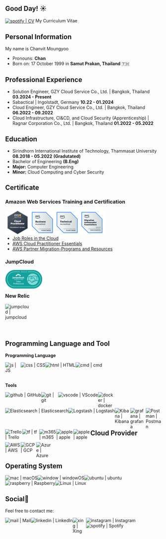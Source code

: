 ## Good Day! :sunny:

[<img align="center" alt="spotify | CV" width="40px" src="https://cdn-icons-png.flaticon.com/128/2195/2195529.png" />](https://chanvitbkk.notion.site/Chanvit-Moungyoo-s-CV-985892df09054b45bae5ac51ceac49de?pvs=4)
My Curriculum Vitae
## Personal Information
My name is Chanvit Moungyoo
- Pronouns: **Chan**
- Born on: 17 October 1999 in **Samut Prakan, Thailand** 🇹🇭

## Professional Experience
- Solution Engineer, GZY Cloud Service Co., Ltd. | Bangkok, Thailand **03.2024 - Present**
- Sabactical | Ingolstadt, Germany **10.22 - 01.2024**
- Cloud Engineer, GZY Cloud Service Co., Ltd. | Bangkok, Thailand  **06.2022 - 09.2022**
- Cloud Infrastructure, CI&CD, and Cloud Security (Apprenticeship) | Ragnar Corporation Co., Ltd. | Bangkok, Thailand **01.2022 - 05.2022**

## Education
- Sirindhorn International Institute of Technology, Thammasat University **08.2018 - 05.2022** **(Gradutated)**
- Bachelor of Engineering **(B.Eng)** 
- **Major:** Computer Engineering
- **Minor:** Cloud Computing and Cyber Security

## Certificate

### Amazon Web Services Training and Certification

[<img align="left" alt="aws | aws_accri_business" width="80px" src="Assets/AWS/badge4.png" />](https://www.credly.com/badges/ddab40d1-27d7-4a79-b0c9-026dc09e2769/public_url)
[<img align="left" alt="aws | aws_accri_business" width="80px" src="Assets/AWS/badge2.png" />](https://www.credly.com/badges/a677e930-6cc3-4f1d-852a-698cfd17bd16/public_url)
[<img align="left" alt="aws | aws_accri_tech" width="80px" src="Assets/AWS/badge1.png" />](https://www.credly.com/badges/67cc11b6-3654-4b8b-9825-794a6bfb6cd0?source=linked_in_profile)
[<img align="left" alt="aws | aws_migration" width="80px" src="Assets/AWS/badge3.png" />](https://www.credly.com/badges/8fc09392-8f30-4b18-8ff2-5887fa2896f3/public_url) <br><br><br>
<br>
* [Job Roles in the Cloud](Assets/AWS/AWS_Certificate_3.pdf)
* [AWS Cloud Practitioner Essentials](Assets/AWS/AWS_Certificate_4pdf.pdf)
* [AWS Partner Migration-Programs and Resources](Assets/AWS/AWS_Certificate_5.pdf)


<!-- * Job Roles in the Cloud -->
<!-- * AWS Cloud Practitioner Essentials
* AWS Partner Migration-Programs and Resources -->
### JumpCloud
 [<img align="left" alt="jumpcloud | jumpcloud" width="120px" src="Assets/JumpCloud/Badge.png" />](https://university.jumpcloud.com/certificates/9uu3vrfagd)
<br>
<br>
<br>
### New Relic
 [<img align="left" alt="jumpcloud | jumpcloud" width="85" src="https://api.accredible.com/v1/frontend/credential_website_embed_image/badge/138307068" />](https://api.accredible.com/v1/frontend/credential_website_embed_image/certificate/138307068)
<br>
<br>
<br>
<br>
<br>
## Programming Language and Tool

 **Programming Language**

<img align="left" alt="js | JS" width="50px" src="https://img.icons8.com/?size=512&id=108784&format=png" />

<img align="left" alt="css | CSS" width="px" src="https://img.icons8.com/color/48/000000/css3.png" />
<img align="left" alt="html | HTML" width="px" src="https://img.icons8.com/color/48/000000/source-code.png" />
<img align="left" alt="cmd | cmd" width="px" src="https://img.icons8.com/fluency/48/000000/console.png" /> <br> <br> <br>


**Tools**

<img align="left" alt="github | GitHub" width="px" src="https://img.icons8.com/fluency/48/000000/github.png" />
<img align="left" alt="git | git" width="55px" src="https://img.icons8.com/?size=512&id=20906&format=png" />
<img align="left" alt="vscode | VScode" width="px" src="https://img.icons8.com/color/48/000000/visual-studio-code-2019.png" />

<img align="left" alt="docker | docker" width="55px" src="https://img.icons8.com/?size=512&id=22813&format=png" />
<img align="left" alt="Elasticsearch | Elasticsearch" width="px" src="https://img.icons8.com/color/48/000000/elasticsearch.png" />
<img align="left" alt="Logstash | Logstash" width="px" src="https://img.icons8.com/color/48/000000/logstash.png" />
<img align="left" alt="Kibana | Kibana" width="50px" src="https://img.icons8.com/?size=512&id=viVPreeQBfSH&format=png" />

<br>
<br>
<br>
<img align="left" alt="grafana | grafana" width="50px" src="https://img.icons8.com/?size=512&id=9uVrNMu3Zx1K&format=png" />
<img align="left" alt="Postman | Postman" width="50px" src="https://www.vectorlogo.zone/logos/getpostman/getpostman-icon.svg" />
<img align="left" alt="Trello | Trello" width="55px" src="https://img.icons8.com/?size=512&id=21049&format=png" />
<img align="left" alt="tf | tf" width="55px" src="https://img.icons8.com/?size=100&id=kEkT1u7zTDk5&format=png&color=000000" />
<img align="left" alt="m365 | m365" width="55px" src="https://img.icons8.com/?size=100&id=g7UKWvv49CoI&format=png&color=000000" />
<img align="left" alt="apple | apple" width="55px" src="https://img.icons8.com/?size=100&id=30840&format=png&color=000000" />
<img align="left" alt="apple | apple" width="55px" src="https://img.icons8.com/?size=100&id=OXVeOEj6qZqX&format=png&color=000000" />
<br>
<br>

## Cloud Provider
<img align="left" alt="AWS | AWS" width="50px" src="https://img.icons8.com/?size=512&id=33039&format=png" />
<img align="left" alt="GCP | GCP" width="50px" src="https://img.icons8.com/?size=512&id=20774&format=png" />
<img align="left" alt="Azure | Azure" width="50px" src="https://img.icons8.com/?size=100&id=VLKafOkk3sBX&format=png&color=000000" />
<br>
<br>

## Operating System

<img align="left" alt="mac | macOS" width="px" src="https://img.icons8.com/color/48/000000/mac-logo.png" />
<img align="left" alt="window | windowOS" width="px" src="https://img.icons8.com/color/50/000000/windows-10.png" />
<img align="left" alt="ubuntu | ubuntu" width="px" src="https://img.icons8.com/color/48/000000/ubuntu--v1.png" />
<img align="left" alt="raspberry | Raspberry" width="px" src="https://img.icons8.com/color/48/000000/raspberry-pi.png" />
<img align="left" alt="Linux | Linux" width="px" src="https://img.icons8.com/color/48/000000/linux--v1.png" />
<br><br>

## Social📱

Feel free to contact me:

[<img align="left" alt="mail | Mail" width="px" src="https://img.icons8.com/color/48/000000/apple-mail.png" />](mailto:chanvit.moungyoo@web.de)
[<img align="left" alt="linkedin | LinkedIn" width="px" src="https://img.icons8.com/fluency/48/000000/linkedin.png" />](https://www.linkedin.com/in/chanvitm/)
[<img align="left" alt="xing | Xing" width="43px" src="https://icon-library.com/images/xing-icon/xing-icon-6.jpg" />](https://www.xing.com/profile/Chanvit_Moungyoo)
[<img align="left" alt="instagram | Instagram" width="px" src="https://img.icons8.com/fluency/48/000000/instagram-new.png" />](https://www.instagram.com/ichbinchan.sh/)
[<img align="left" alt="spotify | Spotify" width="px" src="https://img.icons8.com/color/48/000000/spotify--v3.png" />](https://open.spotify.com/playlist/5kuWj9GkAIwU8cJ3rSQpGN?si=15090551fb6a4fe1/)
